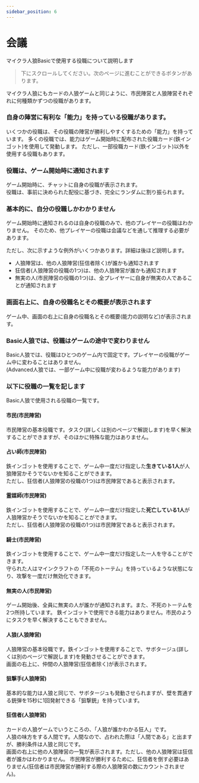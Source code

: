 ```yaml
---
sidebar_position: 6
---
```


# 会議

マイクラ人狼Basicで使用する役職について説明します

> 下にスクロールしてください。次のページに進むことができるボタンがあります。

マイクラ人狼にもカードの人狼ゲームと同じように、市民陣営と人狼陣営それぞれに何種類かずつの役職があります。

### 自身の陣営に有利な「能力」を持っている役職があります。

いくつかの役職は、その役職の陣営が勝利しやすくするための「能力」を持っています。
多くの役職では、能力はゲーム開始時に配布された役職カード(鉄インゴット)を使用して発動します。
ただし、一部役職カード(鉄インゴット)以外を使用する役職もあります。

### 役職は、ゲーム開始時に通知されます

ゲーム開始時に、チャットに自身の役職が表示されます。  
役職は、事前に決められた配役に基づき、完全にランダムに割り振られます。

### 基本的に、自分の役職しかわかりません

ゲーム開始時に通知されるのは自身の役職のみで、他のプレイヤーの役職はわかりません。
そのため、他プレイヤーの役職は会議などを通して推理する必要があります。  

ただし、次に示すような例外がいくつかあります。詳細は後ほど説明します。
 - 人狼陣営は、他の人狼陣営(狂信者除く)が誰かも通知されます
 - 狂信者(人狼陣営の役職の1つ)は、他の人狼陣営が誰かも通知されます
 - 無実の人(市民陣営の役職の1つ)は、全プレイヤーに自身が無実の人であることが通知されます

### 画面右上に、自身の役職名とその概要が表示されます

ゲーム中、画面の右上に自身の役職名とその概要(能力の説明など)が表示されます。

### Basic人狼では、役職はゲームの途中で変わりません

Basic人狼では、役職はひとつのゲーム内で固定です。プレイヤーの役職がゲーム中に変わることはありません。  
(Advanced人狼では、一部ゲーム中に役職が変わるような能力があります)

### 以下に役職の一覧を記します

Basic人狼で使用される役職の一覧です。

#### 市民(市民陣営)

市民陣営の基本役職です。タスク(詳しくは別のページで解説します)を早く解決することができますが、そのほかに特殊な能力はありません。

#### 占い師(市民陣営)

鉄インゴットを使用することで、ゲーム中一度だけ指定した**生きている1人**が人狼陣営かそうでないかを知ることができます。  
ただし、狂信者(人狼陣営の役職の1つ)は市民陣営であると表示されます。

#### 霊媒師(市民陣営)

鉄インゴットを使用することで、ゲーム中一度だけ指定した**死亡している1人**が人狼陣営かそうでないかを知ることができます。  
ただし、狂信者(人狼陣営の役職の1つ)は市民陣営であると表示されます。

#### 騎士(市民陣営)

鉄インゴットを使用することで、ゲーム中一度だけ指定した一人を守ることができます。  
守られた人はマインクラフトの「不死のトーテム」を持っているような状態になり、攻撃を一度だけ無効化できます。

#### 無実の人(市民陣営)

ゲーム開始後、全員に無実の人が誰かが通知されます。また、不死のトーテムを2つ所持しています。
鉄インゴットで使用できる能力はありません。市民のようにタスクを早く解決することもできません。

#### 人狼(人狼陣営)

人狼陣営の基本役職です。鉄インゴットを使用することで、サボタージュ(詳しくは別のページで解説します)を発動させることができます。  
画面の右上に、仲間の人狼陣営(狂信者除く)が表示されます。

#### 狙撃手(人狼陣営)

基本的な能力は人狼と同じで、サボタージュも発動させられますが、壁を貫通する銃弾を15秒に1回発射できる「狙撃銃」を持っています。

#### 狂信者(人狼陣営)

カードの人狼ゲームでいうところの、「人狼が誰かわかる狂人」です。  
人狼の味方をする人間です。人間なので、占われた際は「人間である」と出ますが、勝利条件は人狼と同じです。  
画面の右上に他の人狼陣営の一覧が表示されます。ただし、他の人狼陣営は狂信者が誰かはわかりません。
市民陣営が勝利するために、狂信者を倒す必要はありません(狂信者は市民陣営が勝利する際の人狼陣営の数にカウントされません)。